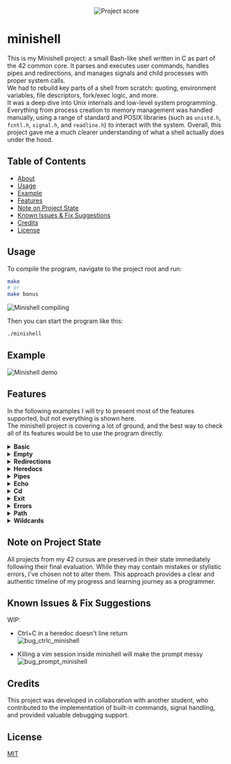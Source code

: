 <div align="center">
  <img src="https://i.ibb.co/W4BbX6FL/Screenshot-from-2025-06-24-12-50-29.png" alt="Project score">
</div>

# minishell

 This is my Minishell project: a small Bash-like shell written in C as part of the 42 common core. It parses and executes user commands, handles pipes and redirections, and manages signals and child processes with proper system calls.  
We had to rebuild key parts of a shell from scratch: quoting, environment variables, file descriptors, fork/exec logic, and more.  
It was a deep dive into Unix internals and low-level system programming. Everything from process creation to memory management was handled manually, using a range of standard and POSIX libraries (such as `unistd.h`, `fcntl.h`, `signal.h`, and `readline.h`) to interact with the system. Overall, this project gave me a much clearer understanding of what a shell actually does under the hood.  

## Table of Contents

- [About](#minishell)
- [Usage](#usage)
- [Example](#example)
- [Features](#features)
- [Note on Project State](#note-on-project-state)
- [Known Issues & Fix Suggestions](#known-issues--fix-suggestions)
- [Credits](#credits)
- [License](#license)

## Usage

To compile the program, navigate to the project root and run:  
```bash
make
# or
make bonus
```

![Minishell compiling](https://github.com/user-attachments/assets/e0f29a5f-1b22-4f1c-b402-055fd333b20f)  

Then you can start the program like this:  
```bash
./minishell
```

## Example

![Minishell demo](https://github.com/user-attachments/assets/56ccdaf8-9669-44b4-a6bc-3904160a811a)  

## Features

In the following examples I will try to present most of the features supported, but not everything is shown here.  
The minishell project is covering a lot of ground, and the best way to check all of its features would be to use the program directly.  

<details>
  <summary><strong>Basic</strong></summary>
  <p>This example shows a basic <code>echo</code> command with a redirection to a file <code>output</code>.</p>
<img src="https://github.com/user-attachments/assets/df54efc1-0609-4753-a9d2-1e9185492a45" alt="minishell_basic" />
<p>Quoting forces a literal interpretation of special characters such as <code>|</code> or <code>&gt;</code>.</p>
  <img src="https://github.com/user-attachments/assets/5fce475a-d2ae-4047-b4a6-df76d0b2e97c" alt="minishell_double_quote" />
</details>

<details>
  <summary><strong>Empty</strong></summary>
  <p>This example is to test empty commands. A simple line return, nothing quoted, and space quoted.</p>
  <img src="https://github.com/user-attachments/assets/ffb13913-a55f-4b87-845a-c43b83397dad" alt="minishell_empty" />
</details>

<details>
  <summary><strong>Redirections</strong></summary>
  <p>The next example is showing support of the multiple input redirections in random order, before and after the main command.<br>
  As you can see, only the last file is used for the redirection while the previous files are created if they don't exist.</p>
  <img src="https://github.com/user-attachments/assets/e93ff3d6-a88f-4fb0-8271-b037b4379b56" alt="minishell_redir" />

  <p>Same for multiple output redirections. The redirections work without spaces or with quotes.</p>
  <img src="https://github.com/user-attachments/assets/7f7b3178-2aaa-43a3-807c-691c8dc760eb" alt="minishell_redir_2" />

  <p>If no command is used, the file is emptied just like <code>Bash</code> would do.</p>
  <img src="https://github.com/user-attachments/assets/02b314c2-539b-492b-9909-ec171540aba3" alt="minishell_redir_3" />
</details>

<details>
  <summary><strong>Heredocs</strong></summary>
  <p>This section demonstrates <code>heredoc</code> support. You can combine <code>heredocs</code> just as you can with simple redirections.<br>
  If a <code>pipe</code> ends the command line, <code>heredocs</code> are resolved first, and then the program displays the appropriate prompt for the remaining <code>pipe</code>.</p>
  <img src="https://github.com/user-attachments/assets/ddd9b0c5-cc7f-404e-afb8-ba112def9266" alt="minishell_heredoc_pipe" />
</details>

<details>
  <summary><strong>Pipes</strong></summary>
  <p>This example demonstrates a simple command using <code>pipes</code>.</p>
  <img src="https://github.com/user-attachments/assets/ebc7c9cb-6a78-465b-a41f-f7acaa22ed9a" alt="minishell_pipe_1" />
  <p>This example shows heredoc behavior with pipes. As long as the last command ends with a <code>pipe</code>, a new prompt will open.<br>
Once a command does not end with a <code>pipe</code>, the multiple commands are merged into a single one.</p>
  <img src="https://github.com/user-attachments/assets/dcf19219-a10f-4e70-95eb-9868fce021dd" alt="minishell_pipe_end" />
</details>

<details>
  <summary><strong>Echo</strong></summary>
  <p>This first example will show the basic behavior of <code>echo</code> when used with multiple quotes mixed.</p>
  <img src="https://github.com/user-attachments/assets/109d88ec-1cbc-4a6b-b7ab-8a8ce99b278b" alt="minishell_echo_1" />

  <p>The <code>echo</code> builtin is also supporting the use of the <code>-n</code> flag.</p>
  <img src="https://github.com/user-attachments/assets/f17c1141-aec7-40c5-8115-3b36eee6dc95" alt="minishell_echo_n" />

  <p>We can go a little further by exporting a variable containing spaces in our environment.<br>
  Then depending on the quotes used, the expansion will vary, either splitting the variable or not.</p>
  <img src="https://github.com/user-attachments/assets/1d08b70b-bff1-43f6-ba93-d7319d7c4653" alt="minishell_echo_export" />
</details>

<details>
  <summary><strong>Cd</strong></summary>
  <p>The following examples will showcase the <code>cd</code> behavior.</p>
  <img src="https://github.com/user-attachments/assets/8522052a-81f4-4ee9-af47-aa1e8a6f0335" alt="minishell_cd_1" />

  <p>Here we can see it fail on a locked directory, and a missing directory.</p>
  <img src="https://github.com/user-attachments/assets/9280b27f-18f5-4339-95c8-b151ccd8cbb3" alt="minishell_cd_2" />

  <p>The following image is showing the <code>cd</code> command used with <code>..</code> and <code>.</code> in accordance to the subject.<br>
  We use <code>pwd</code> to check that we are in the correct directory, even though the current working directory is updated directly in the prompt.</p>
  <img src="https://github.com/user-attachments/assets/dea4832c-b444-4d11-820f-8e5cfec30227" alt="minishell_cd_dot_2" />
</details>

<details>
  <summary><strong>Exit</strong></summary>
  <p>If a value contained in a <code>long long</code> is passed to the <code>exit</code> command, it will be used as the returned value.</p>
  <img src="https://github.com/user-attachments/assets/bc9f4ef4-0d0b-4d68-a2e1-a47761480ba9" alt="minishell_exit_1" />

  <p>That only works when using a numeric value.</p>
  <img src="https://github.com/user-attachments/assets/129bfcd7-7285-4b91-9681-f1c0f3093497" alt="minishell_exit_5" />

  <p>And with a single argument.</p>
  <img src="https://github.com/user-attachments/assets/8034b6cb-c38a-477d-84d7-c5d6deb07de8" alt="minishell_exit_6" />

  <p>If no value is passed to the <code>exit</code> command, then the last command status is returned.<br>
  Here we test this by first using <code>ctrl + c</code> to set the status to 130, then we exit. The returned value is indeed 130.</p>
  <img src="https://github.com/user-attachments/assets/33eb0e65-67fe-4861-b0df-eebb560d357b" alt="minishell_exit_7" />
</details>

<details>
  <summary><strong>Errors</strong></summary>
  <p>Here I used the <code>ls</code> command to show the possible file errors and the ways the program is dealing with them.<br>
  As you can see, the correct error messages and returned values are used, even when using a redirection or not.</p>
  <img src="https://github.com/user-attachments/assets/f6ca1552-2c66-40fe-87d5-563120604dc8" alt="minishell_full_perm" />
</details>

<details>
  <summary><strong>Path</strong></summary>
  <p>This example is used to show that removing the <code>PATH</code> will stop relative commands from executing, but absolute commands should still work.<br>
  Adding a <code>PATH</code> again should allow for the execution of the commands found in that <code>PATH</code>.</p>
  <img src="https://github.com/user-attachments/assets/bc039d91-7081-4a10-adff-116ac43fb208" alt="minishell_path" />
</details>

<details>
  <summary><strong>Wildcards</strong></summary>
  <p>Finally we can see the wildcard support in the following examples. First we check that we can get all the files expanded.<br>
  Then only the folders, only the hidden files, only the hidden folders, only the hidden folders containing <code>it</code> at the end, and finally only the hidden folders containing <code>i</code> followed by a <code>t</code> at the end.</p>
  <img src="https://github.com/user-attachments/assets/ebbac2d3-7fc8-4a41-bbbc-63c911c15245" alt="minishell_wildcard" />

  <p>We also can check the wildcard behavior when used with redirections, or quotes.</p>
  <img src="https://github.com/user-attachments/assets/0dbd7a4e-681c-47ac-b47c-b4c2eb3a8032" alt="minishell_wildcard_2" />
</details>

## Note on Project State

All projects from my 42 cursus are preserved in their state immediately following their final evaluation. While they may contain mistakes or stylistic errors, I've chosen not to alter them. This approach provides a clear and authentic timeline of my progress and learning journey as a programmer.

## Known Issues & Fix Suggestions

WIP:
- Ctrl+C in a heredoc doesn't line return  
![bug_ctrlc_minishell](https://github.com/user-attachments/assets/d7ffa033-9af8-463e-9915-27a1d4027c55)

- Killing a vim session inside minishell will make the prompt messy  
![bug_prompt_minishell](https://github.com/user-attachments/assets/d3a132d3-8b21-47ec-8088-24f3fccffa25)

## Credits

This project was developed in collaboration with another student, who contributed to the implementation of built-in commands, signal handling, and provided valuable debugging support.

## License

[MIT](https://choosealicense.com/licenses/mit/)  
